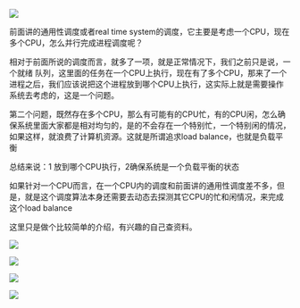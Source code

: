 ![](https://gitee.com/hxc8/images8/raw/master/img/202407191124536.jpg)

前面讲的通用性调度或者real time system的调度，它主要是考虑一个CPU，现在多个CPU，怎么并行完成进程调度呢？

 相对于前面所说的调度而言，就多了一项，就是正常情况下，我们之前只是说，一个就绪 队列，这里面的任务在一个CPU上执行，现在有了多个CPU，那来了一个进程之后，我们应该说把这个进程放到哪个CPU上执行，这实际上就是需要操作系统去考虑的，这是一个问题。

第二个问题，既然存在多个CPU，那么有可能有的CPU忙，有的CPU闲，怎么确保系统里面大家都是相对均匀的，是的不会存在一个特别忙，一个特别闲的情况，如果这样，就浪费了计算机资源。这就是所谓追求load balance，也就是负载平衡

总结来说：1 放到哪个CPU执行，2确保系统是一个负载平衡的状态

如果针对一个CPU而言，在一个CPU内的调度和前面讲的通用性调度差不多，但是，就是这个调度算法本身还需要去动态去探测其它CPU的忙和闲情况，来完成这个load balance

这里只是做个比较简单的介绍，有兴趣的自己查资料。

![](https://gitee.com/hxc8/images8/raw/master/img/202407191124773.jpg)

![](https://gitee.com/hxc8/images8/raw/master/img/202407191124257.jpg)

 

![](https://gitee.com/hxc8/images8/raw/master/img/202407191124502.jpg)

![](https://gitee.com/hxc8/images8/raw/master/img/202407191124392.jpg)

 